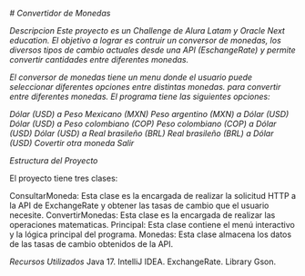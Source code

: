 <em> # *Convertidor de Monedas* </em>

<em> *Descripcion* </em>
<em> Este proyecto es un Challenge de Alura Latam y Oracle Next education. El objetivo a lograr es contruir un conversor de monedas, los diversos tipos de cambio actuales desde una API (EschangeRate) y permite convertir cantidades entre diferentes monedas. </em>

<em> El conversor de monedas tiene un menu donde el usuario puede seleccionar diferentes opciones entre distintas monedas. para convertir entre diferentes monedas. El programa tiene las siguientes opciones:

Dólar (USD) a Peso Mexicano (MXN)
Peso argentino (MXN) a Dólar (USD)
Dólar (USD) a Peso colombiano (COP)
Peso colombiano (COP) a Dólar (USD)
Dólar (USD) a Real brasileño (BRL)
Real brasileño (BRL) a Dólar (USD)
Covertir otra moneda
Salir </em>

<em> *Estructura del Proyecto* </em>

El proyecto tiene tres clases:

ConsultarMoneda: Esta clase es la encargada de realizar la solicitud HTTP a la API de ExchangeRate y obtener las tasas de cambio que el usuario necesite.
ConvertirMonedas: Esta clase es la encargada de realizar las operaciones matematicas.
Principal: Esta clase contiene el menú interactivo y la lógica principal del programa.
Monedas: Esta clase almacena los datos de las tasas de cambio obtenidos de la API.

<em> *Recursos Utilizados* </em>
Java 17.
IntelliJ IDEA.
ExchangeRate.
Library Gson.
